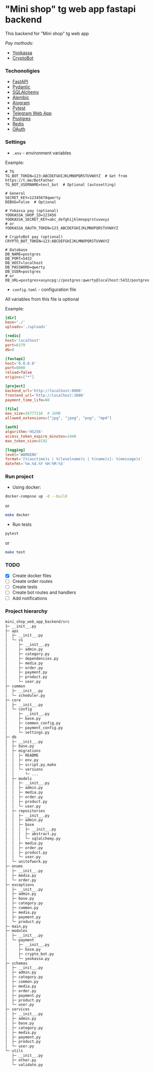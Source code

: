 # "Mini shop" tg web app fastapi backend

This backend for "Mini shop" tg web app

*Pay methods*:

* [Yookassa](https://yookassa.ru/)
* [CryptoBot](https://t.me/send)

### Techonoligies

* [FastAPI](https://fastapi.tiangolo.com/)
* [Pydantic](https://pydantic-docs.helpmanual.io/)
* [SQLAlchemy](https://www.sqlalchemy.org/)
* [Alembic](https://alembic.sqlalchemy.org/en/latest/)
* [Aiogram](https://aiogram.dev/)
* [Pytest](https://docs.pytest.org/en/latest/)
* [Telegram Web App](https://core.telegram.org/bots/api)
* [Postgres](https://www.postgresql.org/)
* [Redis](https://redis.io/)
* [OAuth](https://en.wikipedia.org/wiki/OAuth)

### Settings

* `.env` - environment variables

Example:

```env
# TG
TG_BOT_TOKEN=123:ABCDEFGHIJKLMNOPQRSTUVWXYZ  # Get from https://t.me/BotFather
TG_BOT_USERNAME=test_bot  # Optional (autosetting)

# General
SECRET_KEY=12345678qwerty
DEBUG=False  # Optional

# Yokassa pay (optional)
YOOKASSA_SHOP_ID=123456
YOOKASSA_SECRET_KEY=abc_defghijklmnopqrstuvwxyz
# or
YOOKASSA_OAUTH_TOKEN=123_ABCDEFGHIJKLMNOPQRSTUVWXYZ

# CryptoBot pay (optional)
CRYPTO_BOT_TOKEN=123:ABCDEFGHIJKLMNOPQRSTUVWXYZ

# Database
DB_NAME=postgres
DB_PORT=5432
DB_HOST=localhost
DB_PASSWORD=qwerty
DB_USER=postgres
# or
DB_URL=postgres+asyncpg://postgres:qwerty@localhost:5432/postgres
```

* `config.toml` - configuration file

All variables from this file is optional

Example:

```.toml
[dir]
base='./'
uploads='./uploads'

[redis]
host='localhost'
port=6379
db=0

[fastapi]
host='0.0.0.0'
port=8000
reload=false
origins=["*"]

[project]
backend_url='http://localhost:8000'
frontend_url='http://localhost:3000'
payment_time_life=60

[file]
max_size=16777216  # 16MB
allowed_extensions=["jpg", "jpeg", "png", "mp4"]

[auth]
algorithm='HS256'
access_token_expire_minutes=1440
max_token_size=8192

[logging]
level='WARNING'
format='[%(asctime)s | %(levelname)s | %(name)s]: %(message)s'
datefmt='%m.%d.%Y %H:%M:%S'
```

### Run project

* Using docker:

```bash
docker-compose up -d --build
```
or
```bash
make docker
```

* Run tests
```bash
pytest
```
or
```bash
make test
```

### TODO

- [X] Create docker files
- [ ] Create order routes
- [ ] Create tests
- [ ] Create bot routes and handlers
- [ ] Add notifications

### Project hierarchy

```txt
mini_shop_web_app_backend/src
├─ __init__.py
├─ api
│  ├─ __init__.py
│  └─ v1
│     ├─ __init__.py
│     ├─ admin.py
│     ├─ category.py
│     ├─ dependencies.py
│     ├─ media.py
│     ├─ order.py
│     ├─ payment.py
│     ├─ product.py
│     └─ user.py
├─ common
│  ├─ __init__.py
│  └─ scheduler.py
├─ core
│  ├─ __init__.py
│  └─ config
│     ├─ __init__.py
│     ├─ base.py
│     ├─ common_config.py
│     ├─ payment_config.py
│     └─ settings.py
├─ db
│  ├─ __init__.py
│  ├─ base.py
│  ├─ migrations
│  │  ├─ README
│  │  ├─ env.py
│  │  ├─ script.py.mako
│  │  └─ versions
│  │     └─ ...
│  ├─ models
│  │  ├─ __init__.py
│  │  ├─ admin.py
│  │  ├─ media.py
│  │  ├─ order.py
│  │  ├─ product.py
│  │  └─ user.py
│  ├─ repositories
│  │  ├─ __init__.py
│  │  ├─ admin.py
│  │  ├─ base
│  │  │  ├─ __init__.py
│  │  │  ├─ abstract.py
│  │  │  └─ sqlalchemy.py
│  │  ├─ media.py
│  │  ├─ order.py
│  │  ├─ product.py
│  │  └─ user.py
│  └─ unitofwork.py
├─ enums
│  ├─ __init__.py
│  ├─ media.py
│  └─ order.py
├─ exceptions
│  ├─ __init__.py
│  ├─ admin.py
│  ├─ base.py
│  ├─ category.py
│  ├─ common.py
│  ├─ media.py
│  ├─ payment.py
│  └─ product.py
├─ main.py
├─ modules
│  ├─ __init__.py
│  └─ payment
│     ├─ __init__.py
│     ├─ base.py
│     ├─ crypto_bot.py
│     └─ yookassa.py
├─ schemas
│  ├─ __init__.py
│  ├─ admin.py
│  ├─ category.py
│  ├─ common.py
│  ├─ media.py
│  ├─ order.py
│  ├─ payment.py
│  ├─ product.py
│  └─ user.py
├─ services
│  ├─ __init__.py
│  ├─ admin.py
│  ├─ base.py
│  ├─ category.py
│  ├─ media.py
│  ├─ payment.py
│  ├─ product.py
│  └─ user.py
└─ utils
   ├─ __init__.py
   ├─ other.py
   └─ validate.py

```

